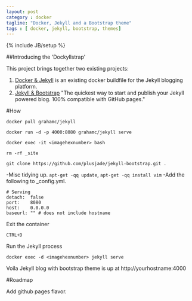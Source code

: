 ```yaml
---
layout: post
category : docker
tagline: "Docker, Jekyll and a Bootstrap theme"
tags : [ docker, jekyll, bootstrap, themes]
---
```

{% include JB/setup %}

##Introducing the 'Dockyllstrap'

This project brings together two existing projects:

1. [Docker & Jekyll](https://github.com/grahamc/docker-jekyll) is an existing docker buildfile for the Jekyll blogging platform.
2. [Jekyll & Bootstrap](https://github.com/plusjade/jekyll-bootstrap/) "The quickest way to start and publish your Jekyll powered blog. 100% compatible with GitHub pages."

#How
```
docker pull grahamc/jekyll
```
```
docker run -d -p 4000:8080 grahamc/jekyll serve
```
```
docker exec -it <imagehexnumber> bash
```
`rm -rf _site`
```
git clone https://github.com/plusjade/jekyll-bootstrap.git .
```
-Misc tidying up.
`apt-get -qq update`, `apt-get -qq install vim` 
-Add the following to _config.yml.
```
# Serving
detach:  false
port:    8080
host:    0.0.0.0
baseurl: "" # does not include hostname
```
Exit the container
```
CTRL+D
```
Run the Jekyll process
```
docker exec -d <imagehexnumber> jekyll serve
```
Voila Jekyll blog with bootstrap theme is up at http://yourhostname:4000

#Roadmap

Add github pages flavor.
